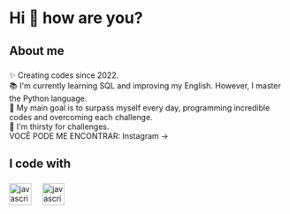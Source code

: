 <h1 align="left">Hi 👋 how are you?</h1>

###


###

<h2 align="left">About me</h2>

###

<p align="left">✨ Creating codes since 2022.<br>📚 I'm currently learning SQL and improving my English. However, I master the Python language.<br>🎯 My main goal is to surpass myself every day, programming incredible codes and overcoming each challenge.<br>🎲 I'm thirsty for challenges.<br>    VOCÊ PODE ME ENCONTRAR:
  Instagram -> </p>

###

<h2 align="left">I code with</h2>


###

<div align="left">
  <img src="https://github.com/user-attachments/assets/49f0c841-7f98-4eef-ae30-7ab5b181aa14" height="40" alt="javascript logo"  />
  <img width="12"  />
  <img src="https://github.com/user-attachments/assets/5f913eb5-adcd-4c53-9347-c701510fe1b0" height="40" alt="javascript logo"  />
 </div>



###
